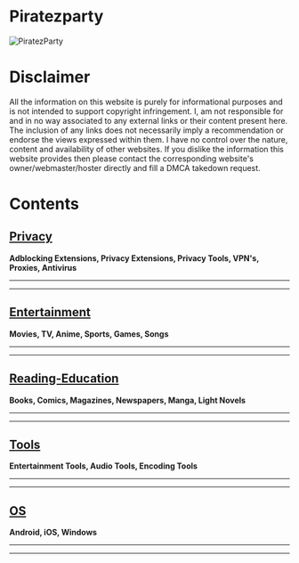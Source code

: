 # Piratezparty
![PiratezParty](https://i.imgur.com/M3ZrJUB.jpg)
# Disclaimer
All the information on this website is purely for informational purposes and is not intended to support copyright infringement. I, am not responsible for and in no way associated to any external links or their content present here. The inclusion of any links does not necessarily imply a recommendation or endorse the views expressed within them. I have no control over the nature, content and availability of other websites. If you dislike the information this website provides then please contact the corresponding website's owner/webmaster/hoster directly and fill a DMCA takedown request.
# Contents
## [Privacy](https://github.com/Piratezparty/Piratezparty.github.io/blob/main/Privacy.md)

**Adblocking Extensions, Privacy Extensions, Privacy Tools, VPN's, Proxies, Antivirus** 

***
***

## [Entertainment](https://github.com/Piratezparty/Piratezparty/blob/main/Entertainment.md)

**Movies, TV, Anime, Sports, Games, Songs** 

***
***

## [Reading-Education](https://github.com/Piratezparty/Piratezparty/blob/main/Reading-Education.md)

**Books, Comics, Magazines, Newspapers, Manga, Light Novels** 

***
***

## [Tools](https://github.com/Piratezparty/Piratezparty/blob/main/Tools.md)

**Entertainment Tools, Audio Tools, Encoding Tools** 

***
***

## [OS](https://github.com/Piratezparty/Piratezparty/blob/main/OS.md)

**Android, iOS, Windows** 

***
***

